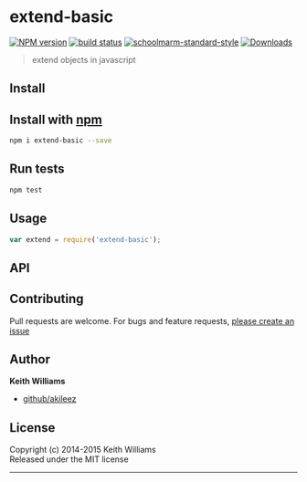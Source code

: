 # extend-basic 
[![NPM version][npm-image]][npm-url]
[![build status][travis-image]][travis-url]
[![schoolmarm-standard-style][marm-image]][marm-url]
[![Downloads][downloads-image]][downloads-url]

> extend objects in javascript

## Install
## Install with [npm](npmjs.org)

```bash
npm i extend-basic --save
```

## Run tests

```bash
npm test
```

## Usage

```js
var extend = require('extend-basic');
```

## API


## Contributing
Pull requests are welcome. For bugs and feature requests, [please create an issue](https://github.com/akileez/extend-basic/issues)

## Author

**Keith Williams**
 
+ [github/akileez](https://github.com/akileez)


## License
Copyright (c) 2014-2015 Keith Williams  
Released under the MIT license

***

[npm-image]: https://img.shields.io/npm/v/extend-basic.svg?style=flat-square
[npm-url]: https://npmjs.org/package/extend-basic
[travis-image]: https://img.shields.io/travis/akileez/extend-basic.svg?style=flat-square
[travis-url]: https://travis-ci.org/akileez/extend-basic
[marm-image]: https://img.shields.io/badge/code%20style-marm-red.svg?style=flat-square
[marm-url]: https://github.com/akileez/eslint-config-marm
[downloads-image]: http://img.shields.io/npm/dm/extend-basic.svg?style=flat-square
[downloads-url]: https://npmjs.org/package/extend-basic